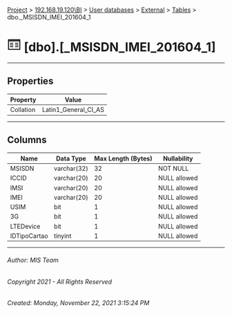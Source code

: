 #### 

[Project](../../../../index.md) > [192.168.19.120\\BI](../../../index.md) > [User databases](../../index.md) > [External](../index.md) > [Tables](Tables.md) > dbo._MSISDN_IMEI_201604_1

# ![Tables](../../../../Images/Table32.png) [dbo].[_MSISDN_IMEI_201604_1]

---

## <a name="#properties"></a>Properties

| Property | Value |
|---|---|
| Collation | Latin1_General_CI_AS |


---

## <a name="#columns"></a>Columns

| Name | Data Type | Max Length (Bytes) | Nullability |
|---|---|---|---|
| MSISDN | varchar(32) | 32 | NOT NULL |
| ICCID | varchar(20) | 20 | NULL allowed |
| IMSI | varchar(20) | 20 | NULL allowed |
| IMEI | varchar(20) | 20 | NULL allowed |
| USIM | bit | 1 | NULL allowed |
| 3G | bit | 1 | NULL allowed |
| LTEDevice | bit | 1 | NULL allowed |
| IDTipoCartao | tinyint | 1 | NULL allowed |


---

###### Author:  MIS Team

###### Copyright 2021 - All Rights Reserved

###### Created: Monday, November 22, 2021 3:15:24 PM

